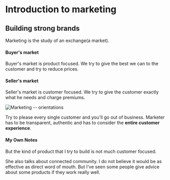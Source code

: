 # Introduction to marketing

## Building strong brands
Marketing is the study of an exchange(a market). 

#### Buyer's market
Buyer's market is product focused. We try to give the best we can to the customer and try to reduce prices.

#### Seller's market
Seller's market is customer focused. We try to give the customer exactly what he needs and charge premiums.

![Marketing -- orientations](https://i.imgur.com/uuWF5sP.png)


Try to please every single customer and you'll go out of business. Marketer has to be transparent, authentic and has to consider the __entire customer experience__.

#### My Own Notes
But the kind of product that I try to build is not much customer focused. 

She also talks about connected community. I do not believe it would be as effective as direct word of mouth. But I've seen some people give advice about some products if they work really well.


